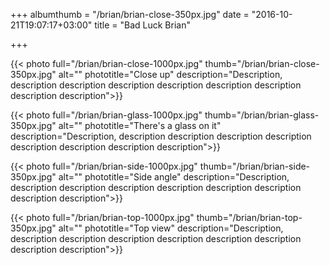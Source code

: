 +++
albumthumb = "/brian/brian-close-350px.jpg"
date = "2016-10-21T19:07:17+03:00"
title = "Bad Luck Brian"

+++

{{< photo full="/brian/brian-close-1000px.jpg" thumb="/brian/brian-close-350px.jpg" alt="" phototitle="Close up" description="Description, description description description description description description description description">}}

{{< photo full="/brian/brian-glass-1000px.jpg" thumb="/brian/brian-glass-350px.jpg" alt="" phototitle="There's a glass on it" description="Description, description description description description description description description description">}}

{{< photo full="/brian/brian-side-1000px.jpg" thumb="/brian/brian-side-350px.jpg" alt="" phototitle="Side angle" description="Description, description description description description description description description description">}}

{{< photo full="/brian/brian-top-1000px.jpg" thumb="/brian/brian-top-350px.jpg" alt="" phototitle="Top view" description="Description, description description description description description description description description">}}




<!-- if (photos)

// If there are photos in the folder
// -- loop through each photo
// -- look for size marker
// If photo has 1000 in it's name
// -- make a post for it
// ---- title = string - "-" - "numbers"
// ---- ex brian-top-1000px becomes brian top
// -- description is Lipsum Orem/TBD
// -- photo full = full image string
// -- photo thumb = full image string - "0"
// -- build post

{
  for (photos) of photos
{{
  < photo full="/brian/{photo-title}.jpg" thumb="/brian/{photo-title-small}.jpg" alt="" phototitle="Phototitle" description="Description, description description description description description description description description">
}}
} -->
